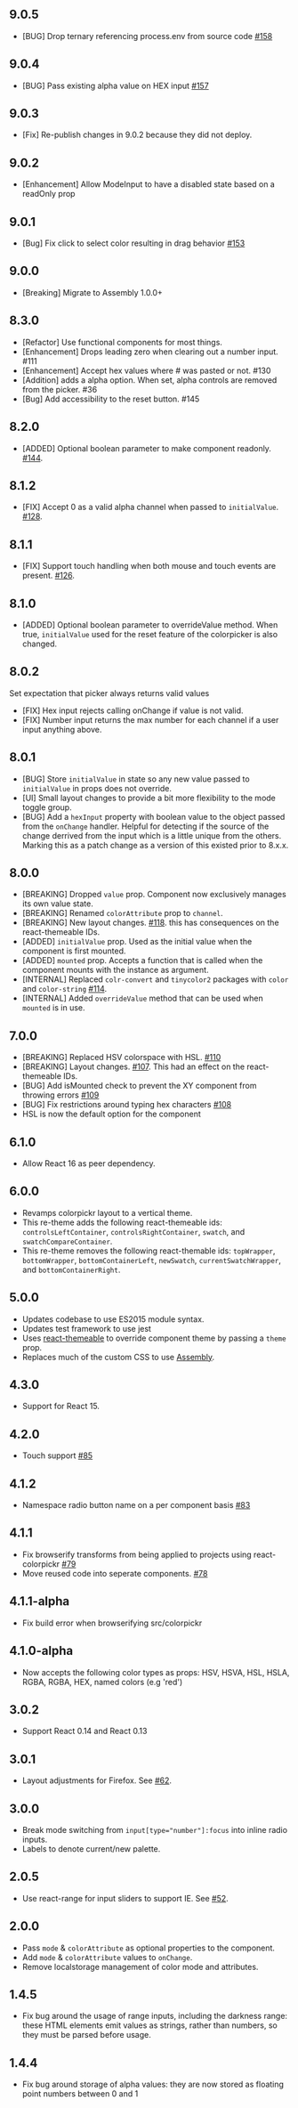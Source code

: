 ## 9.0.5

- [BUG] Drop ternary referencing process.env from source code [#158](https://github.com/mapbox/react-colorpickr/pull/157)

## 9.0.4

- [BUG] Pass existing alpha value on HEX input [#157](https://github.com/mapbox/react-colorpickr/pull/157)

## 9.0.3

- [Fix] Re-publish changes in 9.0.2 because they did not deploy.

## 9.0.2

- [Enhancement] Allow ModeInput to have a disabled state based on a readOnly prop
## 9.0.1

- [Bug] Fix click to select color resulting in drag behavior [#153](https://github.com/mapbox/react-colorpickr/pull/153)

## 9.0.0

- [Breaking] Migrate to Assembly 1.0.0+

## 8.3.0

- [Refactor] Use functional components for most things.
- [Enhancement] Drops leading zero when clearing out a number input. #111
- [Enhancement] Accept hex values where # was pasted or not. #130
- [Addition] adds a alpha option. When set, alpha controls are removed from the picker. #36
- [Bug] Add accessibility to the reset button. #145

## 8.2.0

- [ADDED] Optional boolean parameter to make component readonly. [#144](https://github.com/mapbox/react-colorpickr/pull/144).

## 8.1.2

- [FIX] Accept 0 as a valid alpha channel when passed to `initialValue`. [#128](https://github.com/mapbox/react-colorpickr/pull/128).

## 8.1.1

- [FIX] Support touch handling when both mouse and touch events are present. [#126](https://github.com/mapbox/react-colorpickr/pull/126).

## 8.1.0

- [ADDED] Optional boolean parameter to overrideValue method. When true, `initialValue` used for the reset feature of the colorpicker is also changed.

## 8.0.2

Set expectation that picker always returns valid values

- [FIX] Hex input rejects calling onChange if value is not valid.
- [FIX] Number input returns the max number for each channel if a user input anything above.

## 8.0.1

- [BUG] Store `initialValue` in state so any new value passed to `initialValue` in props does not override.
- [UI] Small layout changes to provide a bit more flexibility to the mode toggle group.
- [BUG] Add a `hexInput` property with boolean value to the object passed from the `onChange` handler. Helpful for detecting if the source of the change derrived from the input which is a little unique from the others. Marking this as a patch change as a version of this existed prior to 8.x.x.

## 8.0.0

- [BREAKING] Dropped `value` prop. Component now exclusively manages its own value state.
- [BREAKING] Renamed `colorAttribute` prop to `channel`.
- [BREAKING] New layout changes. [#118](https://github.com/mapbox/react-colorpickr/pull/118). this has consequences on the
  react-themeable IDs.
- [ADDED] `initialValue` prop. Used as the initial value when the component is first mounted.
- [ADDED] `mounted` prop. Accepts a function that is called when the component mounts with the instance as argument.
- [INTERNAL] Replaced `colr-convert` and `tinycolor2` packages with `color` and `color-string` [#114](https://github.com/mapbox/react-colorpickr/issues/114).
- [INTERNAL] Added `overrideValue` method that can be used when `mounted` is in use.

## 7.0.0

- [BREAKING] Replaced HSV colorspace with HSL. [#110](https://github.com/mapbox/react-colorpickr/pull/110)
- [BREAKING] Layout changes. [#107](https://github.com/mapbox/react-colorpickr/pull/107). This had an effect on the
  react-themeable IDs.
- [BUG] Add isMounted check to prevent the XY component from throwing errors [#109](https://github.com/mapbox/react-colorpickr/pull/109)
- [BUG] Fix restrictions around typing hex characters [#108](https://github.com/mapbox/react-colorpickr/pull/108)
- HSL is now the default option for the component

## 6.1.0

- Allow React 16 as peer dependency.

## 6.0.0

- Revamps colorpickr layout to a vertical theme.
- This re-theme adds the following react-themeable ids: `controlsLeftContainer`, `controlsRightContainer`, `swatch`, and `swatchCompareContainer`.
- This re-theme removes the following react-themable ids: `topWrapper`, `bottomWrapper`, `bottomContainerLeft`, `newSwatch`, `currentSwatchWrapper`, and `bottomContainerRight`.

## 5.0.0

- Updates codebase to use ES2015 module syntax.
- Updates test framework to use jest
- Uses [react-themeable](https://github.com/markdalgleish/react-themeable) to override component theme by passing a `theme` prop.
- Replaces much of the custom CSS to use [Assembly](https://www.mapbox.com/assembly/).

## 4.3.0

- Support for React 15.

## 4.2.0

- Touch support [#85](https://github.com/mapbox/react-colorpickr/pull/85)

## 4.1.2

- Namespace radio button name on a per component basis [#83](https://github.com/mapbox/react-colorpickr/pull/83)

## 4.1.1

- Fix browserify transforms from being applied to projects using react-colorpickr [#79](https://github.com/mapbox/react-colorpickr/issues/79)
- Move reused code into seperate components. [#78](https://github.com/mapbox/react-colorpickr/pull/78)

## 4.1.1-alpha

- Fix build error when browserifying src/colorpickr

## 4.1.0-alpha

- Now accepts the following color types as props: HSV, HSVA, HSL, HSLA, RGBA, RGBA, HEX, named colors (e.g 'red')

## 3.0.2

- Support React 0.14 and React 0.13

## 3.0.1

- Layout adjustments for Firefox. See [#62](https://github.com/mapbox/react-colorpickr/pull/62).

## 3.0.0

- Break mode switching from `input[type="number"]:focus` into inline radio inputs.
- Labels to denote current/new palette.

## 2.0.5

- Use react-range for input sliders to support IE. See [#52](https://github.com/mapbox/react-colorpickr/pull/52).

## 2.0.0

- Pass `mode` & `colorAttribute` as optional properties to the component.
- Add `mode` & `colorAttribute` values to `onChange`.
- Remove localstorage management of color mode and attributes.

## 1.4.5

- Fix bug around the usage of range inputs, including the darkness range:
  these HTML elements emit values as strings, rather than numbers, so they
  must be parsed before usage.

## 1.4.4

- Fix bug around storage of alpha values: they are now stored as floating
  point numbers between 0 and 1
